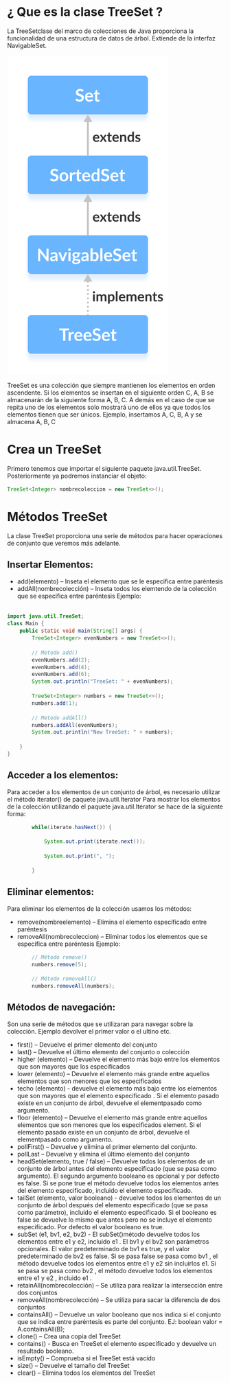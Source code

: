 # ¿ Que es la clase TreeSet <E> ?

La TreeSetclase del marco de colecciones de Java proporciona la funcionalidad de una estructura de datos de árbol.
Extiende de la interfaz NavigableSet.

<img src="https://github.com/diegomartinezalaminos/TreeSet/blob/master/img.png" alt="error">

TreeSet es una colección que siempre mantienen los elementos en orden ascendente. Si los elementos se insertan en el siguiente orden C, A, B se almacenarán de la siguiente forma A, B, C. A demás en el caso de que se repita uno de los elementos solo mostrará uno de ellos ya que todos los elementos tienen que ser únicos.
Ejemplo, insertamos A, C, B, A y se almacena A, B, C

# Crea un TreeSet

Primero tenemos que importar el siguiente paquete java.util.TreeSet.
Posteriormente ya podremos instanciar el objeto:

```java
TreeSet<Integer> nombrecoleccion = new TreeSet<>();
```

# Métodos TreeSet

La clase TreeSet proporciona una serie de métodos para hacer operaciones de conjunto que veremos más adelante.

## Insertar Elementos:

*	add(elemento) – Inseta el elemento que se le especifica entre paréntesis
*	addAll(nombrecolección) – Inseta todos los elemtendo de la colección que se especifica entre paréntesis
Ejemplo:

```java

import java.util.TreeSet;
class Main {
    public static void main(String[] args) {
        TreeSet<Integer> evenNumbers = new TreeSet<>();

        // Metodo add() 
        evenNumbers.add(2);
        evenNumbers.add(4);
        evenNumbers.add(6);
        System.out.println("TreeSet: " + evenNumbers);

        TreeSet<Integer> numbers = new TreeSet<>();
        numbers.add(1);

        // Metodo addAll()
        numbers.addAll(evenNumbers);
        System.out.println("New TreeSet: " + numbers);

    }
}

```

## Acceder a los elementos:

Para acceder a los elementos de un conjunto de árbol, es necesario utilizar el método iterator() de paquete java.util.Iterator
Para mostrar los elementos de la colección utilizando el paquete java.util.Iterator se hace de la siguiente forma:

```java
        while(iterate.hasNext()) {

            System.out.print(iterate.next());

            System.out.print(", ");

        }
```

## Eliminar elementos:

Para eliminar los elementos de la colección usamos los métodos:
*	remove(nombreelemento) – Elimina el elemento especificado entre paréntesis 
*   removeAll(nombrecoleccion) – Eliminar todos los elementos que se especifica entre paréntesis 
Ejemplo:
```java
        // Método remove()
        numbers.remove(5);

        // Método removeAll()
        numbers.removeAll(numbers);
```

## Métodos de navegación:

Son una serie de métodos que se utilizaran para navegar sobre la colección. Ejemplo devolver el primer valor o el ultino etc.

*	first() – Devuelve el primer elemento del conjunto
*	last() – Devuelve el último elemento del conjunto o colección
*	higher (elemento) – Devuelve  el elemento más bajo entre los elementos que son mayores que los especificados
*	lower (elemento) – Devuelve el elemento más grande entre aquellos elementos que son menores que los especificados
*	techo (elemento) - devuelve el elemento más bajo entre los elementos que son mayores que el elemento especificado . Si el elemento     pasado existe en un conjunto de árbol, devuelve el elementpasado como argumento.
*	floor (elemento) – Devuelve el elemento más grande entre aquellos elementos que son menores que los especificados element. Si el        elemento pasado existe en un conjunto de árbol, devuelve el elementpasado como argumento.
*	pollFirst() – Devuelve y elimina el primer elemento del conjunto.
*	pollLast – Devuelve y elimina el último elemento del conjunto
*	headSet(elemento, true / false) – Devuelve todos los elementos de un conjunto de árbol antes del elemento especificado (que se pasa     como argumento). El segundo argumento booleano es opcional y por defecto es false. Si se pone true el método devuelve todos los         elementos antes del elemento especificado, incluido el elemento especificado.
*	tailSet (elemento, valor booleano) - devuelve todos los elementos de un conjunto de árbol después del elemento especificado (que se     pasa como parámetro), incluido el elemento especificado. Si el booleano es false se devuelve lo mismo que antes pero no se incluye      el elemento especificado. Por defecto el valor booleano es true.
*	subSet (e1, bv1, e2, bv2) - El subSet()método devuelve todos los elementos entre e1 y e2, incluido e1 .                                 El bv1 y el bv2 son parámetros opcionales. El valor predeterminado de bv1 es true, y el valor predeterminado de bv2 es false.           Si se pasa false se pasa como bv1 , el método devuelve todos los elementos entre e1 y e2 sin incluirlos e1.                             Si se pasa se pasa como bv2 , el método devuelve todos los elementos entre e1 y e2 , incluido e1 .
*	retainAll(nombrecolección) – Se utiliza para realizar la intersección entre dos conjuntos
*	removeAll(nombrecolección) – Se utiliza para sacar la diferencia de dos conjuntos
*	containsAll() – Devuelve un valor booleano que nos indica si el conjunto que se indica entre paréntesis es parte del conjunto.                                      EJ: boolean valor = A.containsAll(B);
*	clone() – Crea una copia del TreeSet
*	contains() - Busca en TreeSet el elemento especificado y devuelve un resultado booleano.
*	isEmpty() – Comprueba si el TreeSet está vacído
*	size() – Devuelve el tamaño del TreeSet
*	clear() – Elimina todos los elementos del TreeSet




